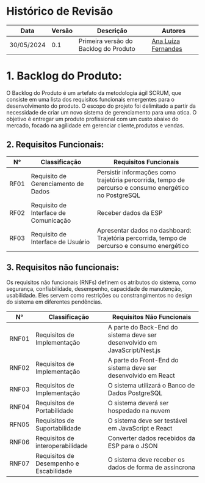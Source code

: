 # Histórico de Revisão
|Data|Versão|Descrição|Autores|
|----|------|---------|-------|
|30/05/2024|0.1|Primeira versão do Backlog do Produto|[Ana Luíza Fernandes](https://github.com/analufernanndess)

# 1. Backlog do Produto:
O Backlog do Produto é um artefato da metodologia ágil SCRUM, que consiste em uma lista dos requisitos funcionais emergentes para o desenvolvimento do produto. O escopo do projeto foi delimitado a partir da necessidade de criar um novo sistema de gerenciamento para uma otica. O objetivo é entregar um produto profissional com um custo abaixo do mercado, focado na agilidade em gerenciar cliente,produtos e vendas.

## 2. Requisitos Funcionais:

|N°|Classificação|Requisitos Funcionais|
|--|-------------|---------------------|
|RF01|Requisito de Gerenciamento de Dados|Persistir informações como trajetória percorrida, tempo de percurso e consumo energético no PostgreSQL|
|RF02|Requisito de Interface de Comunicação|Receber dados da ESP|
|RF03|Requisito de Interface de Usuário|Apresentar dados no dashboard: Trajetória percorrida, tempo de percurso e consumo energético|


## 3. Requisitos não funcionais:
Os requisitos não funcionais (RNFs) definem os atributos do sistema, como segurança, confiabilidade, desempenho, capacidade de manutenção, usabilidade. Eles servem como restrições ou constrangimentos no design do sistema em diferentes pendências.


|N°|Classificação|Requisitos Não Funcionais|
|--|-------------|-------------------------|
|RNF01|Requisitos de Implementação|A parte do Back-End do sistema deve ser desenvolvido em JavaScript/Nest.js|
|RNF02|Requisitos de Implementação|A parte do Front-End do sistema deve ser desenvolvido em React|
|RNF03|Requisitos de Implementação|O sistema utilizará o Banco de Dados PostgreSQL|
|RNF04|Requisitos de Portabilidade|O sistema deverá ser hospedado na nuvem|
|RFN05|Requisitos de Suportabilidade|O sistema deve ser testável em JavaScript e React|
|RNF06|Requisitos de interoperabilidade|Converter dados recebidos da ESP para o JSON|
|RNF07|Requisitos de Desempenho e Escabilidade|O sistema deve receber os dados de forma de assíncrona|
